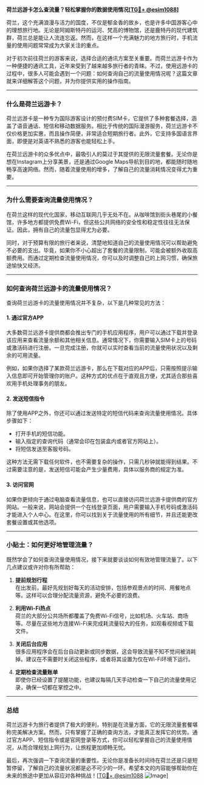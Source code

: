 **荷兰远游卡怎么查流量？轻松掌握你的数据使用情况[[TG💪+ @esim1088](https://t.me/s/esim1088)]**

荷兰，这个充满浪漫与活力的国度，不仅是郁金香的故乡，也是许多中国游客心中的理想旅行地。无论是阿姆斯特丹的运河、梵高的博物馆，还是鹿特丹的现代建筑群，荷兰总是能让人流连忘返。然而，在这样一个充满魅力的地方旅行时，手机流量的使用问题常常成为大家关注的重点。

对于初次前往荷兰的游客来说，选择合适的通讯方案至关重要。而荷兰远游卡作为一种便捷的通讯工具，近年来受到了越来越多旅行者的青睐。不过，使用远游卡的过程中，很多人可能会遇到一个问题：如何查询自己的流量使用情况呢？这篇文章就来详细解答这个问题，并为你提供实用的操作指南。

---

### **什么是荷兰远游卡？**

荷兰远游卡是一种专为国际游客设计的预付费SIM卡，它提供了多种套餐选择，涵盖了语音通话、短信和移动数据服务。相比于传统的国际漫游服务，荷兰远游卡不仅价格更加实惠，而且操作简便，非常适合短期旅行者。此外，它支持多国语言界面，即便是对英语不熟悉的游客也能轻松上手。

在荷兰远游卡的众多优点中，最吸引人的莫过于其提供的无限流量套餐。无论你是想在Instagram上分享美景，还是通过Google Maps导航到目的地，都能随时随地畅享高速网络。然而，随着流量使用的增多，了解自己的流量消耗情况变得尤为重要。

---

### **为什么需要查询流量使用情况？**

在荷兰这样的现代化国家，移动互联网几乎无处不在。从咖啡馆到街头巷尾的小餐馆，许多地方都提供免费Wi-Fi，但这些公共网络的安全性和稳定性往往无法保证。因此，拥有自己的流量包显得尤为必要。

同时，对于预算有限的旅行者来说，清楚地知道自己的流量使用情况可以帮助避免不必要的支出。毕竟，如果你不小心超出了套餐的流量限制，可能会被额外收取高额费用。而通过定期检查流量使用情况，你可以及时调整自己的上网习惯，确保旅途愉快又经济。

---

### **如何查询荷兰远游卡的流量使用情况？**

查询荷兰远游卡的流量使用情况并不复杂，以下是几种常见的方法：

#### **1. 通过官方APP**
大多数荷兰远游卡提供商都会推出专门的手机应用程序，用户可以通过下载并登录该应用来查看流量余额和其他相关信息。通常情况下，你需要输入SIM卡上的号码或激活码进行注册。一旦完成注册，你就可以实时查看当前的流量使用状况以及剩余的可用流量。

例如，如果你选择了某款荷兰远游卡，那么在下载对应的APP后，只需按照提示输入信息即可开始管理你的账户。这种方式的优点在于直观且方便，尤其适合那些喜欢用手机处理事务的朋友。

#### **2. 发送短信指令**
除了使用APP之外，你还可以通过发送特定的短信代码来查询流量使用情况。具体步骤如下：
- 打开手机的短信功能。
- 输入指定的查询代码（通常会印在包装盒内或者官方网站上）。
- 将短信发送至客服号码。

这种方法无需下载任何软件，也不需要复杂的操作，只需几秒钟就能得到结果。不过需要注意的是，发送短信可能会产生少量费用，具体以服务商的规定为准。

#### **3. 访问官网**
如果你更倾向于通过电脑查看流量信息，也可以直接访问荷兰远游卡提供商的官方网站。一般来说，网站会提供一个在线登录页面，用户需要输入手机号码或激活码才能进入个人中心。在这里，你可以找到关于流量使用的所有细节，并且还能更改套餐设置或其他选项。

---

### **小贴士：如何更好地管理流量？**

既然学会了如何查询流量使用情况，接下来就要谈谈如何有效地管理流量了。以下几点建议或许对你有所帮助：

1. **提前规划行程**  
   在出发前，最好先规划好每天的活动安排，包括参观景点的时间、用餐地点等。这样可以合理分配流量资源，避免不必要的浪费。

2. **利用Wi-Fi热点**  
   荷兰的大部分公共场所都覆盖了免费Wi-Fi信号，比如机场、火车站、商场等。尽量在这些地方连接Wi-Fi来完成耗流量较大的任务，如观看视频或下载文件。

3. **关闭后台应用**  
   很多应用程序会在后台自动更新或同步数据，这会导致流量不知不觉间被消耗掉。建议在不需要时关闭这些程序，或者将其设置为仅在Wi-Fi环境下运行。

4. **定期检查流量账单**  
   即使你已经设置了提醒功能，也建议每隔几天手动检查一下自己的流量使用记录，确保一切都在掌控之中。

---

### **总结**

荷兰远游卡为旅行者提供了极大的便利，特别是在流量方面，它的无限流量套餐堪称完美解决方案。然而，只有掌握了正确的查询方法，才能真正发挥它的优势。通过官方APP、短信指令或是官网登录等方式，你可以轻松掌握自己的流量使用情况，从而合理规划上网行为，让旅程更加顺畅无忧。

最后，再次强调一下查询流量的重要性。无论你是准备长时间待在荷兰还是只是短暂停留，了解自己的流量状况都是必不可少的一环。希望本文的内容能够帮助你在未来的旅途中更加从容应对各种挑战！[[TG💪+ @esim1088](https://t.me/s/esim1088) ![Image](https://i.postimg.cc/4NQfJmqS/Snipaste-2025-05-13-00-14-12.png)]